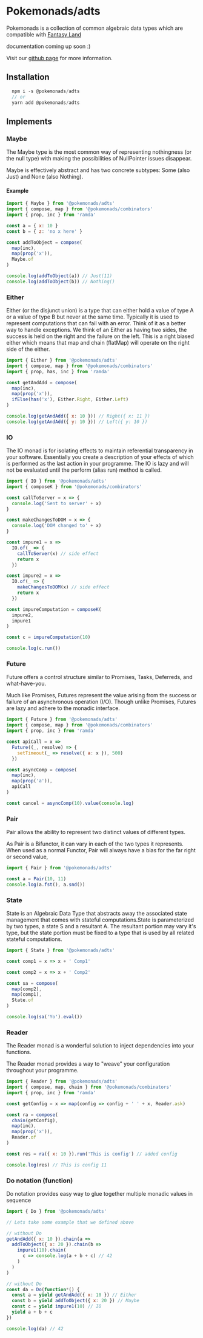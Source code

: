 # Pokemonads/adts

Pokemonads is a collection of common algebraic data types which are compatible with [Fantasy Land](https://github.com/fantasyland/fantasy-land/)

documentation coming up soon :)

Visit our [github page](https://github.com/kanitsharma/pokemonads) for more information.

## Installation

```javascript
  npm i -s @pokemonads/adts
  // or
  yarn add @pokemonads/adts
```

## Implements

### Maybe

The Maybe type is the most common way of representing nothingness (or the null type) with making the possibilities of NullPointer issues disappear.

Maybe is effectively abstract and has two concrete subtypes: Some (also Just) and None (also Nothing).

#### Example

```javascript
import { Maybe } from '@pokemonads/adts'
import { compose, map } from '@pokemonads/combinators'
import { prop, inc } from 'ramda'

const a = { x: 10 }
const b = { z: 'no x here' }

const addToObject = compose(
  map(inc),
  map(prop('x')),
  Maybe.of
)

console.log(addToObject(a)) // Just(11)
console.log(addToObject(b)) // Nothing()
```

### Either

Either (or the disjunct union) is a type that can either hold a value of type A or a value of type B but never at the same time. Typically it is used to represent computations that can fail with an error. Think of it as a better way to handle exceptions. We think of an Either as having two sides, the success is held on the right and the failure on the left. This is a right biased either which means that map and chain (flatMap) will operate on the right side of the either.

```javascript
import { Either } from '@pokemonads/adts'
import { compose, map } from '@pokemonads/combinators'
import { prop, has, inc } from 'ramda'

const getAndAdd = compose(
  map(inc),
  map(prop('x')),
  ifElse(has('x'), Either.Right, Either.Left)
)

console.log(getAndAdd({ x: 10 })) // Right({ x: 11 })
console.log(getAndAdd({ y: 10 })) // Left({ y: 10 })
```

### IO

The IO monad is for isolating effects to maintain referential transparency in your software. Essentially you create a description of your effects of which is performed as the last action in your programme. The IO is lazy and will not be evaluated until the perform (alias run) method is called.

```javascript
import { IO } from '@pokemonads/adts'
import { composeK } from '@pokemonads/combinators'

const callToServer = x => {
  console.log('Sent to server' + x)
}

const makeChangesToDOM = x => {
  console.log('DOM changed to' + x)
}

const impure1 = x =>
  IO.of(_ => {
    callToServer(x) // side effect
    return x
  })

const impure2 = x =>
  IO.of(_ => {
    makeChangesToDOM(x) // side effect
    return x
  })

const impureComputation = composeK(
  impure2,
  impure1
)

const c = impureComputation(10)

console.log(c.run())
```

### Future

Future offers a control structure similar to Promises, Tasks, Deferreds, and what-have-you.

Much like Promises, Futures represent the value arising from the success or failure of an asynchronous operation (I/O). Though unlike Promises, Futures are lazy and adhere to the monadic interface.

```javascript
import { Future } from '@pokemonads/adts'
import { compose, map } from '@pokemonads/combinators'
import { prop, inc } from 'ramda'

const apiCall = x =>
  Future((_, resolve) => {
    setTimeout(_ => resolve({ a: x }), 500)
  })

const asyncComp = compose(
  map(inc),
  map(prop('a')),
  apiCall
)

const cancel = asyncComp(10).value(console.log)
```

### Pair

Pair allows the ability to represent two distinct values of different types.

As Pair is a Bifunctor, it can vary in each of the two types it represents. When used as a normal Functor, Pair will always have a bias for the far right or second value,

```javascript
import { Pair } from '@pokemonads/adts'

const a = Pair(10, 11)
console.log(a.fst(), a.snd())
```

### State

State is an Algebraic Data Type that abstracts away the associated state management that comes with stateful computations.State is parameterized by two types, a state S and a resultant A. The resultant portion may vary it's type, but the state portion must be fixed to a type that is used by all related stateful computations.

```javascript
import { State } from '@pokemonads/adts'

const comp1 = x => x + ' Comp1'

const comp2 = x => x + ' Comp2'

const sa = compose(
  map(comp2),
  map(comp1),
  State.of
)

console.log(sa('Yo').eval())
```

### Reader

The Reader monad is a wonderful solution to inject dependencies into your functions.

The Reader monad provides a way to "weave" your configuration throughout your programme.

```javascript
import { Reader } from '@pokemonads/adts'
import { compose, map, chain } from '@pokemonads/combinators'
import { prop, inc } from 'ramda'

const getConfig = x => map(config => config + ' ' + x, Reader.ask)

const ra = compose(
  chain(getConfig),
  map(inc),
  map(prop('x')),
  Reader.of
)

const res = ra({ x: 10 }).run('This is config') // added config

console.log(res) // This is config 11
```

### Do notation (function)

Do notation provides easy way to glue together multiple monadic values in sequence

```javascript
import { Do } from '@pokemonads/adts'

// Lets take some example that we defined above

// without Do
getAndAdd({ x: 10 }).chain(a =>
  addToObject({ x: 20 }).chain(b =>
    impure1(10).chain(
      c => console.log(a + b + c) // 42
    )
  )
)

// without Do
const da = Do(function*() {
  const a = yield getAndAdd({ x: 10 }) // Either
  const b = yield addToObject({ x: 20 }) // Maybe
  const c = yield impure1(10) // IO
  yield a + b + c
})

console.log(da) // 42
```

